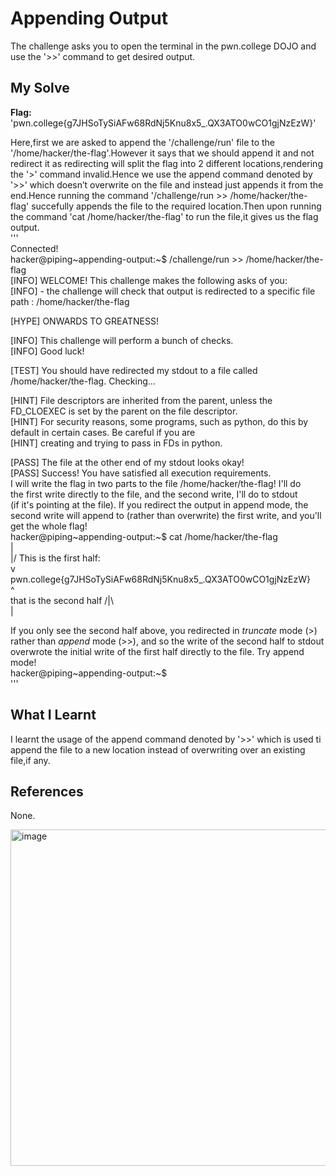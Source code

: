 # Appending Output
The challenge asks you to open the terminal in the pwn.college DOJO and use the '>>' command to get desired output.   

## My Solve
**Flag:** 'pwn.college{g7JHSoTySiAFw68RdNj5Knu8x5_.QX3ATO0wCO1gjNzEzW}'   

Here,first we are asked to append the '/challenge/run' file to the '/home/hacker/the-flag'.However it says that we should append it and not redirect it as redirecting will split the flag into 2 different locations,rendering the '>' command invalid.Hence we use the append command denoted by '>>' which doesn’t overwrite on the file and instead just appends it from the end.Hence running the command '/challenge/run >> /home/hacker/the-flag' succefully appends the file to the required location.Then upon running the command 'cat /home/hacker/the-flag' to run the file,it gives us the flag output.    
'''   
Connected!                                                                           
hacker@piping~appending-output:~$ /challenge/run >> /home/hacker/the-flag    
[INFO] WELCOME! This challenge makes the following asks of you:      
[INFO] - the challenge will check that output is redirected to a specific file path : /home/hacker/the-flag      
      
[HYPE] ONWARDS TO GREATNESS!       
      
[INFO] This challenge will perform a bunch of checks.      
[INFO] Good luck!      
      
[TEST] You should have redirected my stdout to a file called /home/hacker/the-flag. Checking...      

[HINT] File descriptors are inherited from the parent, unless the FD_CLOEXEC is set by the parent on the file descriptor.        
[HINT] For security reasons, some programs, such as python, do this by default in certain cases. Be careful if you are      
[HINT] creating and trying to pass in FDs in python.       

[PASS] The file at the other end of my stdout looks okay!     
[PASS] Success! You have satisfied all execution requirements.     
I will write the flag in two parts to the file /home/hacker/the-flag! I'll do      
the first write directly to the file, and the second write, I'll do to stdout     
(if it's pointing at the file). If you redirect the output in append mode, the     
second write will append to (rather than overwrite) the first write, and you'll          
get the whole flag!            
hacker@piping~appending-output:~$ cat /home/hacker/the-flag             
 |      
\|/ This is the first half:     
 v      
pwn.college{g7JHSoTySiAFw68RdNj5Knu8x5_.QX3ATO0wCO1gjNzEzW}     
                              ^     
     that is the second half /|\      
                              |     

If you only see the second half above, you redirected in *truncate* mode (>)      
rather than *append* mode (>>), and so the write of the second half to stdout     
overwrote the initial write of the first half directly to the file. Try append     
mode!       
hacker@piping~appending-output:~$       
'''    


## What I Learnt
I learnt the usage of the append command denoted by '>>' which is used ti append the file to a new location instead of overwriting over an existing file,if any.    

## References
None.    


<img width="899" height="538" alt="image" src="https://github.com/user-attachments/assets/31e48395-5dd3-4fb9-a975-b890ad2b47ec" />


